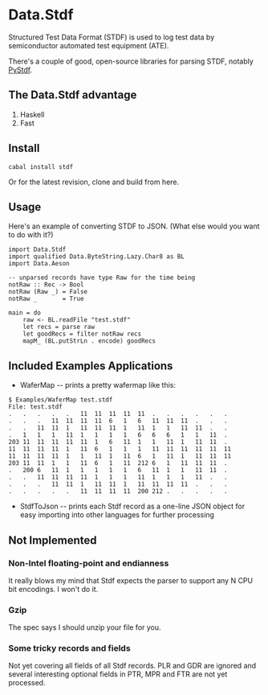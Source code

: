 Data.Stdf
=========

Structured Test Data Format (STDF) is used to log test data by semiconductor automated test equipment (ATE).

There's a couple of good, open-source libraries for parsing STDF, notably [PyStdf](https://github.com/cmars/pystdf).


The Data.Stdf advantage
-----------------------

1. Haskell
2. Fast


Install
-------

    cabal install stdf

Or for the latest revision, clone and build from here.

Usage
-----

Here's an example of converting STDF to JSON. (What else would you want to do
with it?)

    import Data.Stdf
    import qualified Data.ByteString.Lazy.Char8 as BL
    import Data.Aeson

    -- unparsed records have type Raw for the time being
    notRaw :: Rec -> Bool
    notRaw (Raw _) = False
    notRaw _       = True

    main = do
        raw <- BL.readFile "test.stdf"
        let recs = parse raw
        let goodRecs = filter notRaw recs
        mapM_ (BL.putStrLn . encode) goodRecs


Included Examples Applications
------------------------------

* WaferMap -- prints a pretty wafermap like this:

```
$ Examples/WaferMap test.stdf
File: test.stdf
.   .   .   .   .   11  11  11  11  11  .   .   .   .   .   .
.   .   .   11  11  11  11  6   1   6   11  11  11  .   .   .
.   .   11  11  1   11  11  11  1   11  1   1   11  11  .   .
.   1   1   1   11  1   1   1   1   6   6   6   1   1   11  .
203 11  11  11  11  11  1   6   11  1   1   11  1   11  11  .
11  11  11  11  1   11  6   1   1   1   11  11  11  11  11  11
11  11  11  11  1   1   11  1   11  6   1   11  1   11  11  11
203 11  11  1   1   11  6   1   11  212 6   1   11  11  11  .
.   200 6   11  1   1   1   1   1   6   11  1   1   11  11  .
.   .   11  11  11  11  1   1   1   11  1   1   1   11  .   .
.   .   .   11  11  1   11  11  1   11  11  11  11  .   .   .
.   .   .   .   .   11  11  11  11  200 212 .   .   .   .   .
```

* StdfToJson -- prints each Stdf record as a one-line JSON object for easy importing into other languages for further processing


Not Implemented
----------------

### Non-Intel floating-point and endianness

It really blows my mind that Stdf expects the parser to support any N CPU bit
encodings. I won't do it.

### Gzip

The spec says I should unzip your file for you.

### Some tricky records and fields

Not yet covering all fields of all Stdf records.  PLR and GDR are ignored and
several interesting optional fields in PTR, MPR and FTR are not yet processed.
